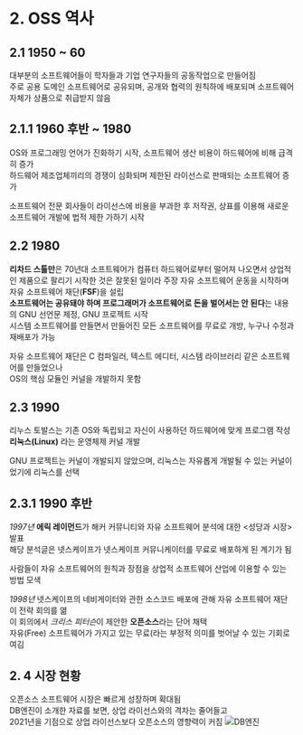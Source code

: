 # 2. OSS 역사


## 2.1 1950 ~ 60
대부분의 소프트웨어들이 학자들과 기업 연구자들의 공동작업으로 만들어짐 <br>
주로 공용 도메인 소프트웨어로 공유되며, 공개와 협력의 원칙하에 배포되며 소프트웨어 자체가 상품으로 취급받지 않음

## 2.1.1 1960 후반 ~ 1980
OS와 프로그래밍 언어가 진화하기 시작, 소프트웨어 생산 비용이 하드웨어에 비해 급격히 증가 <br>
하드웨어 제조업체끼리의 경쟁이 심화되며 제한된 라이선스로 판매되는 소프트웨어 증가

소프트웨어 전문 회사들이 라이선스에 비용을 부과한 후 저작권, 상표를 이용해 새로운 소프트웨어 개발에 법적 제한 가하기 시작

## 2.2 1980
**리차드 스톨만**은 70년대 소프트웨어가 컴퓨터 하드웨어로부터 떨어져 나오면서 상업적인 제품으로 팔리기 시작한 것은 잘못된 일이라 주장
자유 소프트웨어 운동을 시작하며 자유 소프트웨어 재단(**FSF**)을 설립 <br>
**소프트웨어는 공유돼야 하며 프로그래머가 소프트웨어로 돈을 벌어서는 안 된다**는 내용의 GNU 선언문 제정, GNU 프로젝트 시작 <br>
시스템 소프트웨어를 만들면서 만들어진 모든 소프트웨어를 무료로 개방, 누구나 수정과 재배포가 가능

자유 소프트웨어 재단은 C 컴파일러, 텍스트 에디터, 시스템 라이브러리 같은 소프트웨어를 만들었으나  <br>
OS의 핵심 모듈인 커널을 개발하지 못함

## 2.3 1990
리누스 토발스는 기존 OS와 독립되고 자신이 사용하던 하드웨어에 맞게 프로그램 작성 <br>
**리눅스(Linux)** 라는 운영체제 커널 개발

GNU 프로젝트는 커널이 개발되지 않았으며, 리눅스는 자유롭게 개발될 수 있는 커널이었기에 리눅스를 선택

## 2.3.1 1990 후반
*1997년* **에릭 레이먼드**가 해커 커뮤니티와 자유 소프트웨어 분석에 대한 <성당과 시장> 발표 <br>
해당 분석글은 넷스케이프가 넷스케이프 커뮤니케이터를 무료로 배포하게 된 계기가 됨

사람들이 자유 소프트웨어의 원칙과 장점을 상업적 소프트웨어 산업에 이용할 수 있는 방법 모색

*1998년* 넷스케이프의 네비게이터와 관한 소스코드 배포에 관해 자유 소프트웨어 재단이 전략 회의를 엶 <br>
이 회의에서 *크리스 피터슨*이 제안한 **오픈소스**라는 단어 채택 <br>
자유(Free) 소프트웨어가 가지고 있는 무료(라는 부정적 의미를 벗어날 수 있는 기회로 여김

## 2. 4 시장 현황 
오픈소스 소프트웨어 시장은 빠르게 성장하며 확대됨 <br>
DB엔진이 소개한 자료를 보면, 상업 라이선스와의 격차는 줄어들고  <br>
2021년을 기점으로 상업 라이선스보다 오픈소스의 영향력이 커짐
![DB엔진](DB엔진.jpeg "DB엔진")
